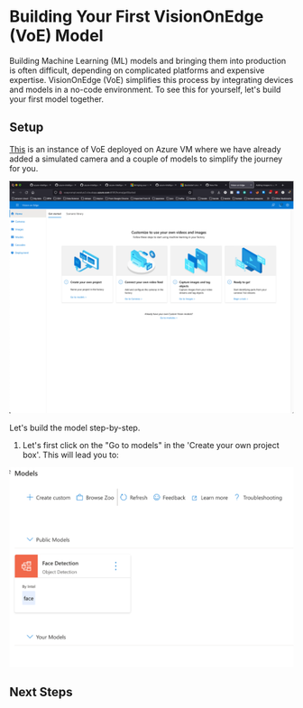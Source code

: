 Building Your First VisionOnEdge (VoE) Model
============================================

Building Machine Learning (ML) models and bringing them into production is often difficult, depending on complicated platforms and expensive expertise. VisionOnEdge (VoE) simplifies this process by integrating devices and models in a no-code environment. To see this for yourself, let's build your first model together.

Setup
-----

[This][sim] is an instance of VoE deployed on Azure VM where we have already added a simulated camera and a couple of models to simplify the journey for you.

[sim]:https://nam06.safelinks.protection.outlook.com/?url=http%3A%2F%2Fvoeprompt.westus2.cloudapp.azure.com%3A8181%2Fhome%2FgetStarted&data=04%7C01%7Camira.youssef%40microsoft.com%7Cb7f3d7a365514c1eccdf08da017b7774%7C72f988bf86f141af91ab2d7cd011db47%7C1%7C0%7C637823927036393961%7CUnknown%7CTWFpbGZsb3d8eyJWIjoiMC4wLjAwMDAiLCJQIjoiV2luMzIiLCJBTiI6Ik1haWwiLCJXVCI6Mn0%3D%7C3000&sdata=NKCWM4F7ts71ylmY1BDQsArtwmMEMWJRKDs1Z0%2Bhj30%3D&reserved=0

![VoE home](/docs/assets/VoE_1.png)

Let's build the model step-by-step.

1. Let's first click on the "Go to models" in the 'Create your own project box'. This will lead you to: 

![VoE model](/docs/assets/VoE_2.png)



Next Steps
----------

